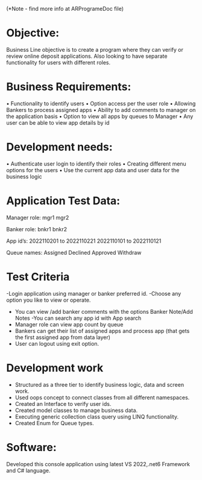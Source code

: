 (*Note - find more info at ARProgrameDoc file)
# Objective:
Business Line objective is to create a program where they can verify or review online deposit applications. Also looking to have separate functionality for users with different roles.

# Business Requirements:
•	Functionality to identify users
•	Option access per the user role
•	Allowing Bankers to process assigned apps
•	Ability to add comments to manager on the application basis
•	Option to view all apps by queues to Manager
•	Any user can be able to view app details by id
# Development needs:
•	Authenticate user login to identify their roles
•	Creating different menu options for the users 
•	Use the current app data and user data for the business logic  
# Application Test Data:
Manager role:
mgr1
mgr2

Banker role:
bnkr1
bnkr2

App id’s:
2022110201 to 2022110221
2022110101 to 2022110121

Queue names:
Assigned
Declined
Approved
Withdraw
# Test Criteria
-Login application using manager or banker preferred id.
-Choose any option you like to view or operate.
-	You can view /add banker comments with the options Banker Note/Add Notes
-You can search any app id with App search
-	Manager role can view app count by queue
-	Bankers can get their list of assigned apps and process app (that gets the first assigned app from data layer)
-	User can logout using exit option.
# Development work
-	Structured as a three tier to identify business logic, data and screen work.
-	Used oops concept to connect classes from all different namespaces.
-	Created an Interface to verify user ids.
-	Created model classes to manage business data.
-	Executing generic collection class query using LINQ functionality.
-	Created Enum for Queue types.
# Software:
Developed this console application using latest VS 2022,.net6 Framework and C# language.
